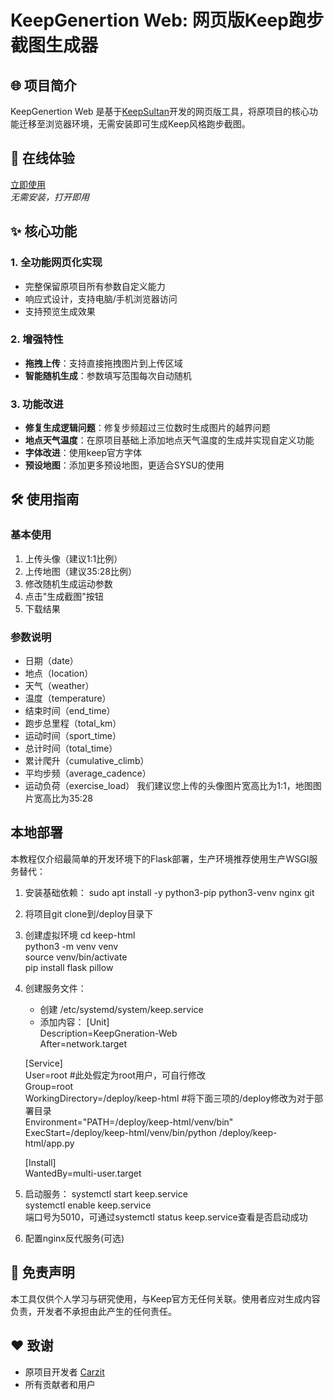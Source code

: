 # KeepGenertion Web: 网页版Keep跑步截图生成器

## 🌐 项目简介

KeepGenertion Web 是基于[KeepSultan](https://github.com/Carzit/KeepSultan)开发的网页版工具，将原项目的核心功能迁移至浏览器环境，无需安装即可生成Keep风格跑步截图。

## 🚀 在线体验

[立即使用](https://keep.hshoe.cn)  
*无需安装，打开即用*

## ✨ 核心功能

### 1. 全功能网页化实现
- 完整保留原项目所有参数自定义能力
- 响应式设计，支持电脑/手机浏览器访问
- 支持预览生成效果

### 2. 增强特性
- **拖拽上传**：支持直接拖拽图片到上传区域
- **智能随机生成**：参数填写范围每次自动随机

### 3. 功能改进
- **修复生成逻辑问题**：修复步频超过三位数时生成图片的越界问题
- **地点天气温度**：在原项目基础上添加地点天气温度的生成并实现自定义功能
- **字体改进**：使用keep官方字体
- **预设地图**：添加更多预设地图，更适合SYSU的使用


## 🛠️ 使用指南

### 基本使用
1. 上传头像（建议1:1比例）
2. 上传地图（建议35:28比例）
3. 修改随机生成运动参数
4. 点击"生成截图"按钮
5. 下载结果

### 参数说明
- 日期（date）
- 地点（location）
- 天气（weather）
- 温度（temperature）
- 结束时间（end_time）
- 跑步总里程（total_km）
- 运动时间（sport_time）
- 总计时间（total_time）
- 累计爬升（cumulative_climb）
- 平均步频（average_cadence）
- 运动负荷（exercise_load）
我们建议您上传的头像图片宽高比为1:1，地图图片宽高比为35:28


## 本地部署

本教程仅介绍最简单的开发环境下的Flask部署，生产环境推荐使用生产WSGI服务替代：

1. 安装基础依赖：
  sudo apt install -y python3-pip python3-venv nginx git
2. 将项目git clone到/deploy目录下
3. 创建虚拟环境
   cd keep-html  
   python3 -m venv venv  
   source venv/bin/activate  
   pip install flask pillow  
4. 创建服务文件：
   - 创建 /etc/systemd/system/keep.service
   - 添加内容：
   [Unit]  
    Description=KeepGneration-Web  
    After=network.target  
  
   [Service]  
    User=root #此处假定为root用户，可自行修改  
    Group=root  
    WorkingDirectory=/deploy/keep-html #将下面三项的/deploy修改为对于部署目录  
    Environment="PATH=/deploy/keep-html/venv/bin"  
    ExecStart=/deploy/keep-html/venv/bin/python /deploy/keep-html/app.py  
  
   [Install]  
    WantedBy=multi-user.target  
5. 启动服务：
   systemctl start keep.service  
   systemctl enable keep.service  
   端口号为5010，可通过systemctl status keep.service查看是否启动成功  
6. 配置nginx反代服务(可选)


## 📜 免责声明

本工具仅供个人学习与研究使用，与Keep官方无任何关联。使用者应对生成内容负责，开发者不承担由此产生的任何责任。

## ❤️ 致谢

- 原项目开发者 [Carzit](https://github.com/Carzit)
- 所有贡献者和用户
